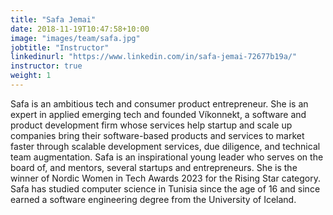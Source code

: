 ```yaml
---
title: "Safa Jemai"
date: 2018-11-19T10:47:58+10:00
image: "images/team/safa.jpg"
jobtitle: "Instructor"
linkedinurl: "https://www.linkedin.com/in/safa-jemai-72677b19a/"
instructor: true
weight: 1
---
```


Safa is an ambitious tech and consumer product entrepreneur. She is an expert in applied emerging tech and founded Víkonnekt, a software and product development firm whose services help startup and scale up companies bring their software-based products and services to market faster through scalable development services, due diligence, and technical team augmentation.
Safa is an inspirational young leader who serves on the board of, and mentors, several startups and entrepreneurs. She is the winner of Nordic Women in Tech Awards 2023 for the Rising Star category. Safa has studied computer science in Tunisia since the age of 16 and since earned a software engineering degree from the University of Iceland. 